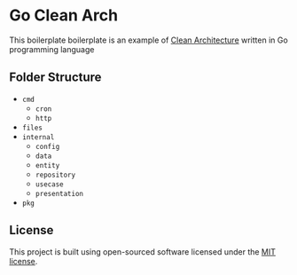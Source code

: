 # Go Clean Arch
This boilerplate boilerplate is an example of [Clean Architecture](https://blog.cleancoder.com/uncle-bob/2012/08/13/the-clean-architecture.html) written in Go programming language

## Folder Structure
- `cmd`
    - `cron`
    - `http`
- `files`
- `internal`
    - `config`
    - `data`
    - `entity`
    - `repository`
    - `usecase`
    - `presentation`
- `pkg`

## License
This project is built using open-sourced software licensed under the [MIT license](http://opensource.org/licenses/MIT).
